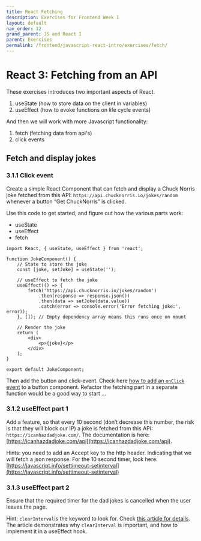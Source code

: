 ```yaml
---
title: React Fetching
description: Exercises for Frontend Week I
layout: default
nav_order: 12
grand_parent: JS and React I
parent: Exercises
permalink: /frontend/javascript-react-intro/exercises/fetch/
---
```


# React 3: Fetching from an API

These exercises introduces two important aspects of React.

1. useState (how to store data on the client in variables)
2. useEffect (how to evoke functions on life cycle events)

And then we will work with more Javascript functionality:

1. fetch (fetching data from api's)
2. click events

## Fetch and display jokes

### 3.1.1 Click event

Create a simple React Component that can fetch and display a Chuck Norris joke fetched from this API: `https://api.chucknorris.io/jokes/random` whenever a button “Get ChuckNorris” is clicked.

Use this code to get started, and figure out how the various parts work:

- useState
- useEffect
- fetch

```react
import React, { useState, useEffect } from 'react';

function JokeComponent() {
    // State to store the joke
    const [joke, setJoke] = useState('');

    // useEffect to fetch the joke
    useEffect(() => {
        fetch('https://api.chucknorris.io/jokes/random')
            .then(response => response.json())
            .then(data => setJoke(data.value))
            .catch(error => console.error('Error fetching joke:', error));
    }, []); // Empty dependency array means this runs once on mount

    // Render the joke
    return (
        <div>
            <p>{joke}</p>
        </div>
    );
}

export default JokeComponent;

```

Then add the button and click-event. Check here [how to add an `onClick` event](https://react.dev/learn#responding-to-events) to a button component. Refactor the fetching part in a separate function would be a good way to start ...

### 3.1.2 useEffect part 1

Add a feature, so that every 10 second (don’t decrease this number, the risk is that they will block our IP) a joke is fetched from this API: `https://icanhazdadjoke.com/`. The documentation is here:  [https://icanhazdadjoke.com/api](https://icanhazdadjoke.com/api).

Hints: you need to add an Accept key to the http header. Indicating that we will fetch a json response. For the 10 second timer, look here: [https://javascript.info/settimeout-setinterval](https://javascript.info/settimeout-setinterval)

### 3.1.3 useEffect part 2

Ensure that the required timer for the dad jokes is cancelled when the user leaves the page.

Hint: `clearInterval`is the keyword to look for. Check [this article for details](https://www.codementor.io/@damianpereira/how-to-use-clearinterval-inside-react-s-useeffect-and-why-it-is-important-1si7mztjlk). The article demonstrates why `clearInterval` is important, and how to implement it in a useEffect hook.
